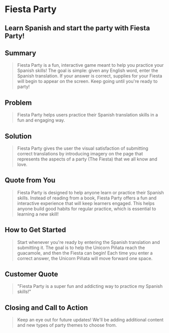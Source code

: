 # Fiesta Party #

<!--
> This material was originally posted [here](http://www.quora.com/What-is-Amazons-approach-to-product-development-and-product-management). It is reproduced here for posterities sake.

There is an approach called "working backwards" that is widely used at Amazon. They work backwards from the customer, rather than starting with an idea for a product and trying to bolt customers onto it. While working backwards can be applied to any specific product decision, using this approach is especially important when developing new products or features.

For new initiatives a product manager typically starts by writing an internal press release announcing the finished product. The target audience for the press release is the new/updated product's customers, which can be retail customers or internal users of a tool or technology. Internal press releases are centered around the customer problem, how current solutions (internal or external) fail, and how the new product will blow away existing solutions.

If the benefits listed don't sound very interesting or exciting to customers, then perhaps they're not (and shouldn't be built). Instead, the product manager should keep iterating on the press release until they've come up with benefits that actually sound like benefits. Iterating on a press release is a lot less expensive than iterating on the product itself (and quicker!).

If the press release is more than a page and a half, it is probably too long. Keep it simple. 3-4 sentences for most paragraphs. Cut out the fat. Don't make it into a spec. You can accompany the press release with a FAQ that answers all of the other business or execution questions so the press release can stay focused on what the customer gets. My rule of thumb is that if the press release is hard to write, then the product is probably going to suck. Keep working at it until the outline for each paragraph flows.

Oh, and I also like to write press-releases in what I call "Oprah-speak" for mainstream consumer products. Imagine you're sitting on Oprah's couch and have just explained the product to her, and then you listen as she explains it to her audience. That's "Oprah-speak", not "Geek-speak".

Once the project moves into development, the press release can be used as a touchstone; a guiding light. The product team can ask themselves, "Are we building what is in the press release?" If they find they're spending time building things that aren't in the press release (overbuilding), they need to ask themselves why. This keeps product development focused on achieving the customer benefits and not building extraneous stuff that takes longer to build, takes resources to maintain, and doesn't provide real customer benefit (at least not enough to warrant inclusion in the press release).
 -->

<!-- ## Heading ##
  > Fiesta Party -->

## Learn Spanish and start the party with Fiesta Party! ##
  <!-- >  -->

## Summary ##
  > Fiesta Party is a fun, interactive game meant to help you practice your Spanish skills! The goal is simple: given any English word, enter the Spanish translation. If your answer is correct, supplies for your Fiesta will begin to appear on the screen. Keep going until you're ready to party!

## Problem ##
  > Fiesta Party helps users practice their Spanish translation skills in a fun and engaging way.

## Solution ##
  > Fiesta Party gives the user the visual satisfaction of submitting correct translations by introducing imagery on the page that represents the aspects of a party (The Fiesta) that we all know and love.

## Quote from You ##
  > Fiesta Party is designed to help anyone learn or practice their Spanish skills. Instead of reading from a book, Fiesta Party offers a fun and interactive experience that will keep learners engaged. This helps anyone build good habits for regular practice, which is essential to learning a new skill!

## How to Get Started ##
  > Start whenever you're ready by entering the Spanish translation and submitting it. The goal is to help the Unicorn Piñata reach the guacamole, and then the Fiesta can begin! Each time you enter a correct answer, the Unicorn Piñata will move forward one space.

## Customer Quote ##
  > "Fiesta Party is a super fun and addicting way to practice my Spanish skills!"

## Closing and Call to Action ##
  > Keep an eye out for future updates! We'll be adding additional content and new types of party themes to choose from.
